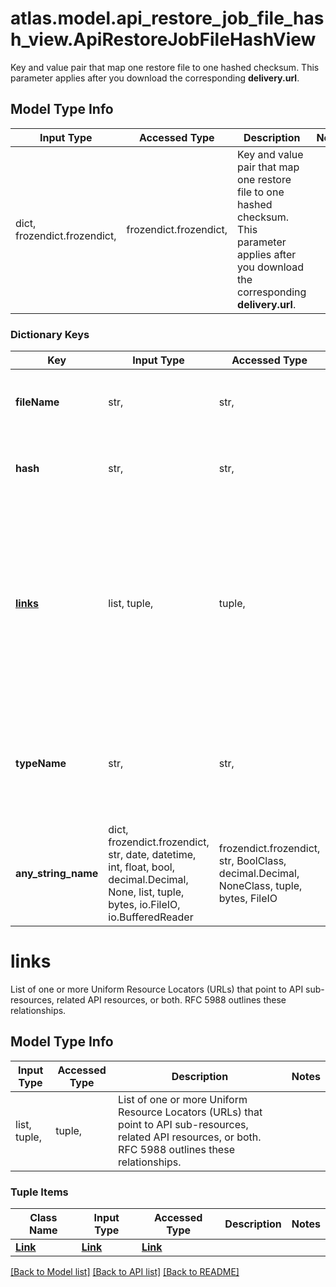 # atlas.model.api_restore_job_file_hash_view.ApiRestoreJobFileHashView

Key and value pair that map one restore file to one hashed checksum. This parameter applies after you download the corresponding **delivery.url**.

## Model Type Info
Input Type | Accessed Type | Description | Notes
------------ | ------------- | ------------- | -------------
dict, frozendict.frozendict,  | frozendict.frozendict,  | Key and value pair that map one restore file to one hashed checksum. This parameter applies after you download the corresponding **delivery.url**. | 

### Dictionary Keys
Key | Input Type | Accessed Type | Description | Notes
------------ | ------------- | ------------- | ------------- | -------------
**fileName** | str,  | str,  | Human-readable label that identifies the hashed file. | [optional] 
**hash** | str,  | str,  | Hashed checksum that maps to the restore file. | [optional] 
**[links](#links)** | list, tuple,  | tuple,  | List of one or more Uniform Resource Locators (URLs) that point to API sub-resources, related API resources, or both. RFC 5988 outlines these relationships. | [optional] 
**typeName** | str,  | str,  | Human-readable label that identifies the hashing algorithm used to compute the hash value. | [optional] must be one of ["SHA1", ] 
**any_string_name** | dict, frozendict.frozendict, str, date, datetime, int, float, bool, decimal.Decimal, None, list, tuple, bytes, io.FileIO, io.BufferedReader | frozendict.frozendict, str, BoolClass, decimal.Decimal, NoneClass, tuple, bytes, FileIO | any string name can be used but the value must be the correct type | [optional]

# links

List of one or more Uniform Resource Locators (URLs) that point to API sub-resources, related API resources, or both. RFC 5988 outlines these relationships.

## Model Type Info
Input Type | Accessed Type | Description | Notes
------------ | ------------- | ------------- | -------------
list, tuple,  | tuple,  | List of one or more Uniform Resource Locators (URLs) that point to API sub-resources, related API resources, or both. RFC 5988 outlines these relationships. | 

### Tuple Items
Class Name | Input Type | Accessed Type | Description | Notes
------------- | ------------- | ------------- | ------------- | -------------
[**Link**](Link.md) | [**Link**](Link.md) | [**Link**](Link.md) |  | 

[[Back to Model list]](../../README.md#documentation-for-models) [[Back to API list]](../../README.md#documentation-for-api-endpoints) [[Back to README]](../../README.md)

